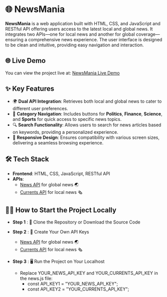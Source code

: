 # 🌐 NewsMania

**NewsMania** is a web application built with HTML, CSS, and JavaScript and RESTful API offering users access to the latest local and global news. It integrates two APIs—one for local news and another for global coverage—ensuring a comprehensive news experience. The user interface is designed to be clean and intuitive, providing easy navigation and interaction.

## 🌐 Live Demo
You can view the project live at: [NewsMania Live Demo](https://sudhir-news-mania.netlify.app/)

## ✨ Key Features

- 🌍 **Dual API Integration**: Retrieves both local and global news to cater to different user preferences.
- 📰 **Category Navigation**: Includes buttons for **Politics**, **Finance**, **Science**, and **Sports** for quick access to specific news topics.
- 🔍 **Search Functionality**: Allows users to search for news articles based on keywords, providing a personalized experience.
- 📱 **Responsive Design**: Ensures compatibility with various screen sizes, delivering a seamless browsing experience.

## 🛠 Tech Stack

- **Frontend**: HTML, CSS, JavaScript, RESTful API
- **APIs**:
  - [News API](https://newsapi.org) for global news 🌏
  - [Currents API](https://currentsapi.services) for local news 🗞️

## 🏃‍♂️ How to Start the Project Locally

- **Step 1** : 🚀 Clone the Repository or Download the Source Code
  
- **Step 2** : 🔑 Create Your Own API Keys
  - [News API](https://newsapi.org) for global news 🌏
  - [Currents API](https://currentsapi.services) for local news 🗞️

- **Step 3** : 🖥️ Run the Project on Your Localhost
  - Replace YOUR_NEWS_API_KEY and YOUR_CURRENTS_API_KEY in the news.js file:
    - const API_KEY1 = "YOUR_NEWS_API_KEY";
    - const API_KEY2 = "YOUR_CURRENTS_API_KEY";
